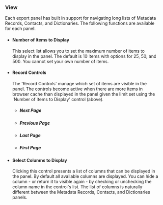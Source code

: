 ### View

Each export panel has built in support for navigating long lists of <span class="md-panel">Metadata Records</span>, <span class="md-panel"> Contacts</span>, and <span class="md-panel"> Dictionaries</span>.  The following functions are available for each panel.

  * #### Number of Items to Display
  
    This select list allows you to set the maximum number of items to display in the panel.  The default is 10 items with options for 25, 50, and 500.  You cannot set your own number of items.
    
  * #### Record Controls
  
    The 'Record Controls' manage which set of items are visible in the panel.  The controls become active when there are more items in browser cache than displayed in the panel given the limit set using the 'Number of Items to Display' control (above).

    * ##### <i class="fa fa-forward"> </i> Next Page
  
    * ##### <i class="fa fa-backward"> </i> Previous Page
  
    * ##### <i class="fa fa-fast-forward"> </i> Last Page
  
    * ##### <i class="fa fa-fast-backward"> </i> First Page
    
  * #### Select Columns to Display
  
    Clicking this control presents a list of columns that can be displayed in the panel.  By default all available columns are displayed.  You can hide a column - or return it to visible again - by checking or unchecking the column name in the control's list.  The list of columns is naturally different between the <span class="md-panel">Metadata Records</span>, <span class="md-panel">Contacts</span>, and <span class="md-panel">Dictionaries</span> panels.
    